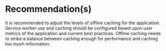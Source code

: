 # Recommendation(s)

It is recommended to adjust the levels of offline caching for the application. Service worker use and caching should be configured based upon user metrics of the application and current best practices. Offline caching needs to strike a balance between caching enough for performance and caching too much information.
